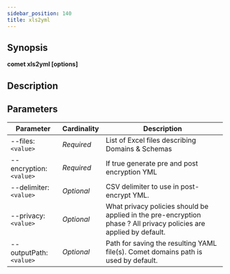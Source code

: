 ```yaml
---
sidebar_position: 140
title: xls2yml
---
```



## Synopsis

**comet xls2yml [options]**

## Description


## Parameters

Parameter|Cardinality|Description
---|---|---
--files:`<value>`|*Required*|List of Excel files describing Domains & Schemas
--encryption:`<value>`|*Required*|If true generate pre and post encryption YML
--delimiter:`<value>`|*Optional*|CSV delimiter to use in post-encrypt YML.
--privacy:`<value>`|*Optional*|What privacy policies should be applied in the pre-encryption phase ? All privacy policies are applied by default.
--outputPath:`<value>`|*Optional*|Path for saving the resulting YAML file(s). Comet domains path is used by default.
